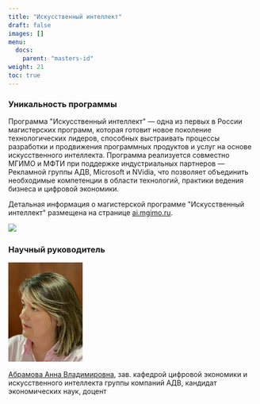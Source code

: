 ```yaml
---
title: "Искуcственный интеллект"
draft: false
images: []
menu:
  docs:
    parent: "masters-id"
weight: 21
toc: true
---
```


### Уникальность программы

Программа "Искусственный интеллект" — одна из первых в России магистерских программ, которая готовит новое поколение технологических лидеров, способных выстраивать процессы разработки и продвижения программных продуктов и услуг на основе искусственного интеллекта. Программа реализуется совместно МГИМО и МФТИ при поддержке индустриальных партнеров — Рекламной группы АДВ, Microsoft и NVidia, что позволяет объединить необходимые компетенции в области технологий, практики ведения бизнеса и цифровой экономики.

Детальная информация о магистерской программе "Искусственный интеллект"
размещена на странице [ai.mgimo.ru][ai].

[![](ai-program.jpg)][ai]

[ai]: https://ai.mgimo.ru

### Научный руководитель

<a href="https://mgimo.ru/people/abramova-anna/" class="float-left mr-3 pt-2">
  <img
    src="abramova.jpg"
    alt="Абрамова Анна Владимировна"
    title="Абрамова Анна Владимировна"
    class="rounded-photo"
  />
</a>

[Абрамова Анна Владимировна](https://mgimo.ru/people/abramova-anna/),
зав. кафедрой цифровой экономики и искусственного интеллекта группы компаний АДВ,
кандидат экономических наук, доцент

<!--

Можно использвоать тэг img

<img src="/program/masters/artificial-intelligence/ai-program.jpg" alt="AI Program">

Можно использвоать shortcode img, но для этого должен быть Page Bundle

https://github.com/h-enk/doks/issues/133

{{< img src="ai-program.jpg" alt="Rectangle" caption="<em>Rectangle</em>" class="border-0" >}}

-->
